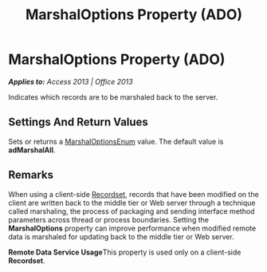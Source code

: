 ﻿---
title: MarshalOptions Property (ADO)
TOCTitle: MarshalOptions Property (ADO)
ms:assetid: dc9c4e94-0725-210d-8251-079054541142
ms:mtpsurl: https://msdn.microsoft.com/en-us/library/JJ250118(v=office.15)
ms:contentKeyID: 48548143
ms.date: 09/18/2015
mtps_version: v=office.15
---

# MarshalOptions Property (ADO)


_**Applies to:** Access 2013 | Office 2013_

Indicates which records are to be marshaled back to the server.

## Settings And Return Values

Sets or returns a [MarshalOptionsEnum](marshaloptionsenum.md) value. The default value is **adMarshalAll**.

## Remarks

When using a client-side [Recordset](recordset-object-ado.md), records that have been modified on the client are written back to the middle tier or Web server through a technique called marshaling, the process of packaging and sending interface method parameters across thread or process boundaries. Setting the **MarshalOptions** property can improve performance when modified remote data is marshaled for updating back to the middle tier or Web server.

**Remote Data Service Usage**This property is used only on a client-side **Recordset**.


